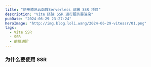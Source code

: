 ```yaml
---
title: "使用腾讯云函数Serverless 部署 SSR 项目"
description: "Vite 搭建 SSR 进行服务器渲染"
pubDate: "2024-06-29 23:27:24"
heroImage: "http://img.blog.loli.wang/2024-06-29-vitessr/01.png"
tags:
  - Vite SSR
  - SSR
  - 前端进阶
---
```


### 为什么要使用 SSR
